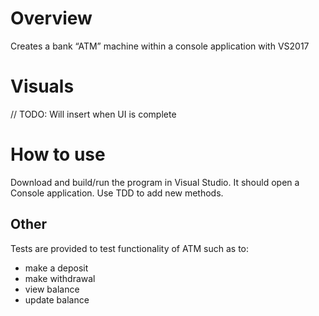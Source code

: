 
# Overview

Creates a bank “ATM” machine within a console application with VS2017

# Visuals

// TODO: Will insert when UI is complete

# How to use

Download and build/run the program in Visual Studio. It should open a Console application. Use TDD to add new methods.

## Other

Tests are provided to test functionality of ATM such as to:
- make a deposit
- make withdrawal
- view balance
- update balance
